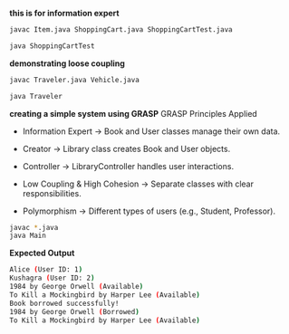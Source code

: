 **this is for information expert**

```bash
javac Item.java ShoppingCart.java ShoppingCartTest.java

java ShoppingCartTest

```

**demonstrating loose coupling**
```bash
javac Traveler.java Vehicle.java

java Traveler
```

**creating a simple system using GRASP**
GRASP Principles Applied

- Information Expert → Book and User classes manage their own data.

- Creator → Library class creates Book and User objects.

- Controller → LibraryController handles user interactions.

- Low Coupling & High Cohesion → Separate classes with clear responsibilities.

- Polymorphism → Different types of users (e.g., Student, Professor).


```bash
javac *.java
java Main
```
**Expected Output**
```bash
Alice (User ID: 1)
Kushagra (User ID: 2)
1984 by George Orwell (Available)
To Kill a Mockingbird by Harper Lee (Available)
Book borrowed successfully!
1984 by George Orwell (Borrowed)
To Kill a Mockingbird by Harper Lee (Available)
```